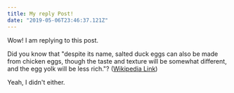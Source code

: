 ```yaml
---
title: My reply Post!
date: "2019-05-06T23:46:37.121Z"
---
```


Wow! I am replying to this post.

Did you know that "despite its name, salted duck eggs can also be made from
chicken eggs, though the taste and texture will be somewhat different, and the
egg yolk will be less rich."?
([Wikipedia Link](http://en.wikipedia.org/wiki/Salted_duck_egg))

Yeah, I didn't either.
